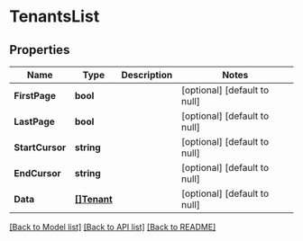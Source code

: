 # TenantsList

## Properties
Name | Type | Description | Notes
------------ | ------------- | ------------- | -------------
**FirstPage** | **bool** |  | [optional] [default to null]
**LastPage** | **bool** |  | [optional] [default to null]
**StartCursor** | **string** |  | [optional] [default to null]
**EndCursor** | **string** |  | [optional] [default to null]
**Data** | [**[]Tenant**](Tenant.md) |  | [optional] [default to null]

[[Back to Model list]](../README.md#documentation-for-models) [[Back to API list]](../README.md#documentation-for-api-endpoints) [[Back to README]](../README.md)

